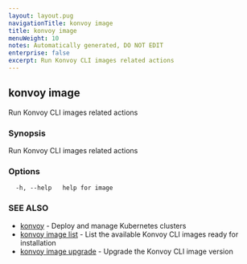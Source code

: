 ```yaml
---
layout: layout.pug
navigationTitle: konvoy image
title: konvoy image
menuWeight: 10
notes: Automatically generated, DO NOT EDIT
enterprise: false
excerpt: Run Konvoy CLI images related actions
---
```


## konvoy image

Run Konvoy CLI images related actions

### Synopsis

Run Konvoy CLI images related actions

### Options

```
  -h, --help   help for image
```

### SEE ALSO

* [konvoy](../)	 - Deploy and manage Kubernetes clusters
* [konvoy image list](./konvoy-image-list/)	 - List the available Konvoy CLI images ready for installation
* [konvoy image upgrade](./konvoy-image-upgrade/)	 - Upgrade the Konvoy CLI image version

